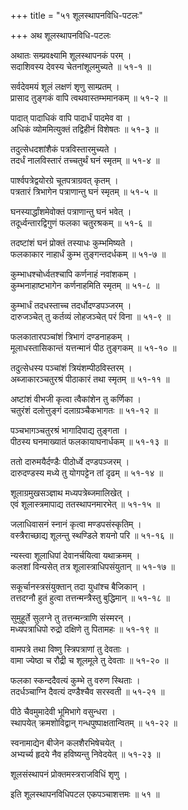 +++
title = "५१ शूलस्थापनविधि-पटलः"

+++
अथ शूलस्थापनविधि-पटलः  
  
अथातः सम्प्रवक्ष्यामि शूलस्थापनकं परम् ।  
सदाशिवस्य देवस्य चेतनांशूलमुच्यते ॥ ५१-१ ॥  
  
सर्वदेवमयं शूलं लक्षणं शृणु साम्प्रतम् ।  
प्रासाद तुङ्गकं वापि त्वथवास्तम्भमानकम् ॥ ५१-२ ॥  
  
पादात् पादाधिकं वापि पादार्धं पादमेव वा ।  
अधिकं व्योममित्युक्तं तद्विहीनं विशेषतः ॥ ५१-३ ॥  
  
तदुत्सेधदशांशैकं पत्रविस्तारमुच्यते ।  
तदर्धं नालविस्तारं तच्चतुर्थं घनं स्मृतम् ॥ ५१-४ ॥  
  
पार्श्वपत्रेद्वयोरग्रे चूतपत्राग्रवत् कृतम् ।  
पत्रतारं त्रिभागेन पत्राणान्तु घनं स्मृतम् ॥ ५१-५ ॥  
  
घनस्यार्द्धांशमेवोक्तं पत्राणान्तु घनं भवेत् ।  
तदूर्ध्वन्तारद्विगुणं फलका चतुरश्रकम् ॥ ५१-६ ॥  
  
तदष्टांशं घनं प्रोक्तं तस्याधः कुम्भमिष्यते ।  
फलकाकार नाहार्धं कुम्भ तुङ्गन्तदर्धकम् ॥ ५१-७ ॥  
  
कुम्भाधश्चोर्ध्वतश्चापि कर्णनाहं नवांशकम् ।  
कुम्भनाहाष्टभागेन कर्णनाहमिति स्मृतम् ॥ ५१-८ ॥  
  
कुम्भार्धं तदधस्ताच्च तदर्धोदण्डपञ्जरम् ।  
दारुजञ्चेत् तु कर्तव्यं लोहजञ्चेत् परं विना ॥ ५१-९ ॥  
  
फलकातारपञ्चांशं त्रिभागं दण्डनाहकम् ।  
मूलाधस्तासिकान्तं यत्तन्मानं पीठ तुङ्गकम् ॥ ५१-१० ॥  
  
तदुत्सेधस्य पञ्चांशं त्रियंशम्पीठविस्तरम् ।  
अब्जाकारञ्चतुरश्रं पीठाकारं तथा स्मृतम् ॥ ५१-११ ॥  
  
अष्टांशं वीभजी कृत्वा त्वैकांशेन तु कर्णिका ।  
चतुरंशं दलोत्तुङ्गं दलाग्रञ्चैकभागतः ॥ ५१-१२ ॥  
  
पञ्चभागञ्चतुरश्रं भागादिपाद्य तुङ्गता ।  
पीठस्य घनमाख्यातं फलकायाघनार्धकम् ॥ ५१-१३ ॥  
  
ततो दारुमयैर्दण्डैः पीठोर्ध्वे दण्डपञ्जरम् ।  
दारुदण्डस्य मध्ये तु योगपट्टेन तां दृढम् ॥ ५१-१४ ॥  
  
शूलाग्रमुखसञ्ज्ञाथ मध्यपत्रेब्जमालिखेत् ।  
एवं शूलास्त्रमापाद्य ततस्थापनमारभेत् ॥ ५१-१५ ॥  
  
जलाधिवासनं स्नानं कृत्वा मण्डपसंस्कृतिम् ।  
वस्त्रैराच्छाद्य शूलन्तु स्थण्डिले शयनो परि ॥ ५१-१६ ॥  
  
न्यस्त्वा शूलाधिपां देवानर्चयित्वा यथाक्रमम् ।  
कलशां विन्यसेत् तत्र शूलास्त्राधिपसंयुतान् ॥ ५१-१७ ॥  
  
सकूर्चानस्त्रसंयुक्तान् तदा युधांश्च बैजिकान् ।  
तत्तदग्नौ हुतं हुत्वा तत्तन्मन्त्रैस्तु बुद्धिमान् ॥ ५१-१८ ॥  
  
सुमुहूर्ते सुलग्ने तु तत्तन्मन्त्राणि संस्मरन् ।  
मध्यपत्राधिपो रुद्रो दक्षिणे तु पितामहः ॥ ५१-१९ ॥  
  
वामपत्रे तथा विष्णु स्त्रिपत्राणां तु देवताः ।  
वामा ज्येष्ठा च रौद्री च शूलमूले तु देवताः ॥ ५१-२० ॥  
  
फलका स्कन्ददैवत्यं कुम्भे तु वरुण स्थिताः ।  
तदर्धञ्चाग्नि दैवत्यं दण्डैश्चैव सरस्वती ॥ ५१-२१ ॥  
  
पीठे चैवमुमादेवी भूमिभागे वसुन्धरा ।  
स्थापयेत् क्रमशोविद्वान् गन्धपुष्पाक्षतान्वितम् ॥ ५१-२२ ॥  
  
स्वनामाद्येन बीजेन कलशैरभिषेचयेत् ।  
अभ्यर्च्य हृदये नैव हविष्यन्तु निवेदयेत् ॥ ५१-२३ ॥  
  
शूलसंस्थापनं प्रोक्तमस्त्रराजविधिं शृणु ।  
  
इति शूलस्थापनविधिपटल एकपञ्चाशत्तमः ॥ ५१ ॥  
  
  
